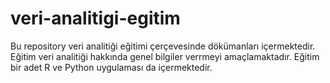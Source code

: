 # veri-analitigi-egitim

Bu repository veri analitiği eğitimi çerçevesinde dökümanları içermektedir. Eğitim veri analitiği hakkında genel bilgiler verrmeyi amaçlamaktadır. Eğitim bir adet R ve Python uygulaması da içermektedir.
